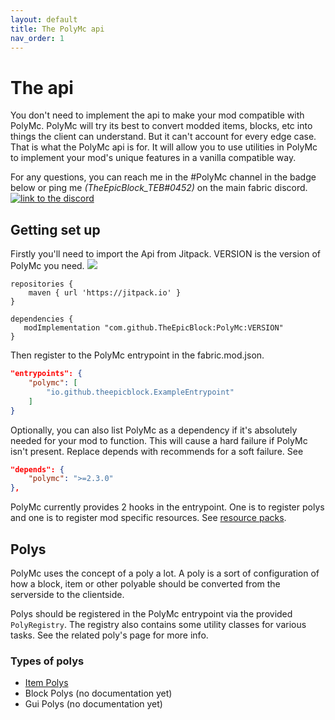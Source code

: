 ```yaml
---
layout: default
title: The PolyMc api
nav_order: 1
---
```


# The api
You don't need to implement the api to make your mod compatible with PolyMc.
PolyMc will try its best to convert modded items, blocks, etc into things the client can understand.
But it can't account for every edge case. That is what the PolyMc api is for.
It will allow you to use utilities in PolyMc to implement your mod's unique features in a vanilla compatible way.

For any questions, you can reach me in the #PolyMc channel in the badge below or ping me <em>(TheEpicBlock_TEB#0452)</em> on the main fabric discord.
<a href="https://discord.gg/hbp9Gv2"><img alt="link to the discord" src="https://img.shields.io/badge/Fabric_server--side_development-PolyMc-7289DA?logo=discord&logoColor=white&style=flat-square"></a>

## Getting set up
Firstly you'll need to import the Api from Jitpack. VERSION is the version of PolyMc you need.
<a href="https://github.com/TheEpicBlock/PolyMc/releases/"><img src="https://img.shields.io/github/v/release/TheEpicBlock/PolyMc?style=flat-square&label=latest%20release"></a>

```
repositories {
    maven { url 'https://jitpack.io' }
}

dependencies {
   modImplementation "com.github.TheEpicBlock:PolyMc:VERSION"
}
```

Then register to the PolyMc entrypoint in the fabric.mod.json.

```json
"entrypoints": {
    "polymc": [
        "io.github.theepicblock.ExampleEntrypoint"
    ]
}
```

Optionally, you can also list PolyMc as a dependency if it's absolutely needed for your mod to function. This will cause a hard failure if PolyMc isn't present. Replace depends with recommends for a soft failure. See

```json
"depends": {
    "polymc": ">=2.3.0"
},
```

PolyMc currently provides 2 hooks in the entrypoint. One is to register polys and one is to register mod specific resources. See <a href="resourcepacks.html">resource packs</a>.

## Polys

PolyMc uses the concept of a poly a lot.
A poly is a sort of configuration of how a block, item or other polyable should be converted from the serverside to the clientside.

Polys should be registered in the PolyMc entrypoint via the provided <code>PolyRegistry</code>.
The registry also contains some utility classes for various tasks. See the related poly's page for more info.

### Types of polys
* [Item Polys](item-polys.html)
* Block Polys (no documentation yet)
* Gui Polys (no documentation yet)
